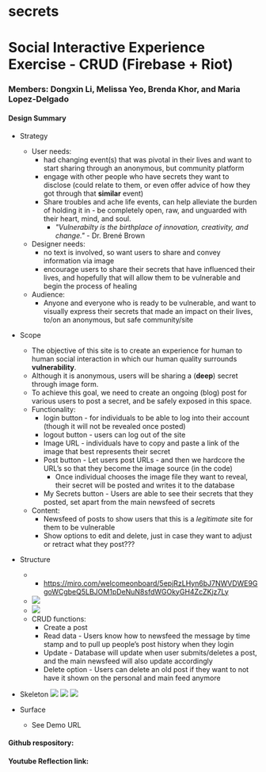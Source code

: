 # secrets
# Social Interactive Experience Exercise - CRUD (Firebase + Riot)

### Members: Dongxin Li, Melissa Yeo, Brenda Khor, and Maria Lopez-Delgado

#### Design Summary
* Strategy
    * User needs:
        * had changing event(s) that was pivotal in their lives and want to start sharing through an anonymous, but community platform
        * engage with other people who have secrets they want to disclose (could relate to them, or even offer advice of how they got through that **similar** event)
        * Share troubles and ache life events, can help alleviate the burden of holding it in - be completely open, raw, and unguarded with their heart, mind, and soul.
            * *"Vulnerabilty is the birthplace of innovation, creativity, and change."* - Dr. Brené Brown
    * Designer needs:
        * no text is involved, so want users to share and convey information via image
        * encourage users to share their secrets that have influenced their lives, and hopefully that will allow them to be vulnerable and begin the process of healing
    * Audience:
        * Anyone and everyone who is ready to be vulnerable, and want to visually express their secrets that made an impact on their lives, to/on an anonymous, but safe community/site

* Scope
    * The objective of this site is to create an experience for human to human social interaction in which our human quality surrounds **vulnerability**.
    * Although it is anonymous, users will be sharing a (**deep**) secret through image form.
    * To achieve this goal, we need to create an ongoing (blog) post for various users to post a secret, and be safely exposed in this space.
    * Functionality:
        * login button - for individuals to be able to log into their account (though it will not be revealed once posted)
        * logout button - users can log out of the site
        * Image URL - individuals have to copy and paste a link of the image that best represents their secret
        * Post button - Let users post URLs - and then we hardcore the URL’s so that they become the image source (in the code)
          * Once individual chooses the image file they want to reveal, their secret will be posted and writes it to the database
        * My Secrets button - Users are able to see their secrets that they posted, set apart from the main newsfeed of secrets
    * Content:
        * Newsfeed of posts to show users that this is a *legitimate* site for them to be vulnerable
        * Show options to edit and delete, just in case they want to adjust or retract what they post???

* Structure
    * * https://miro.com/welcomeonboard/5epjRzLHyn6bJ7NWVDWE9GgoWCgbeQ5LBJOM1pDeNuN8sfdWGOkyGH4ZcZKjz7Ly
    * ![](https://i.imgur.com/eLD6geE.png)
    * ![](https://i.imgur.com/cgZeAIu.png)
    * CRUD functions:
        * Create a post
        * Read data - Users know how to newsfeed the message by time stamp and to pull up people’s post history when they login
        * Update - Database will update when user submits/deletes a post, and the main newsfeed will also update accordingly
        * Delete option - Users can delete an old post if they want to not have it shown on the personal and main feed anymore

* Skeleton
    ![](https://i.imgur.com/3yrGQ88.png)
    ![](https://i.imgur.com/nO4JJvi.png)
    ![](https://i.imgur.com/Lp5WBmP.png)

* Surface
    * See Demo URL

#### Github respository:

#### Youtube Reflection link:
